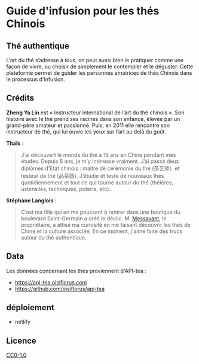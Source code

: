 # Guide d'infusion pour les thés Chinois

## Thé authentique

L’art du thé s’adresse à tous, on peut aussi bien le pratiquer comme une façon de vivre, ou choisir de simplement le contempler et le déguster. Cette plateforme permet de guider les personnes amatrices de thés Chinois dans le processus d'infusion.

## Crédits

**Zheng Ya Lin** est « Instructeur international de l’art du thé chinois ». Son histoire avec le thé prend ses racines dans son enfance, élevée par un grand-père amateur et passionné. Puis, en 2011 elle rencontre son instructeur de thé, qui lui ouvre les yeux sur l’art au delà du goût.

**Thaïs** :

> J’ai découvert le monde du thé à 16 ans en Chine pendant mes études. Depuis 6 ans, je m’y intéresse vraiment. J’ai passé deux diplômes d’Etat chinois : maître de cérémonie du thé (茶艺师）et testeur de thé (品茶圆).
> J’étudie et teste de nouveaux thés quotidiennement et tout ce qui tourne autour du thé (théières, ustensiles, techniques, poterie, etc).

**Stéphane Langlois** :

> C’est ma fille qui en me poussant à rentrer dans une boutique du boulevard Saint-Germain a créé le déclic. M. [Messavant](https://lelephant-larevue.fr/thematiques/chine-produit-6-grandes-familles-de-the/), le propriétaire, a attisé ma curiosité en me faisant découvrir les thés de Chine et la culture associée. En ce moment, j'aime faire des trucs autour du thé authentique.

## Data

Les données concernant les thés proviennent d'API-tea :
- https://api-tea.oisiflorus.com
- https://github.com/oisiflorus/api-tea

## déploiement

- netlify

## Licence

[CC0-1.0](https://github.com/oisiflorus/brutdethe/blob/master/LICENSE)
